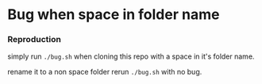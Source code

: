 # Bug when space in folder name

### Reproduction
simply run `./bug.sh` when cloning this repo with a space in it's folder name.

rename it to a non space folder rerun `./bug.sh` with no bug.